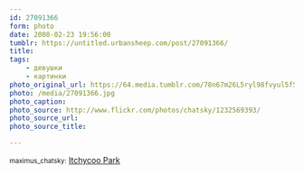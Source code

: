 ```yaml
---
id: 27091366
form: photo
date: 2008-02-23 19:56:00
tumblr: https://untitled.urbansheep.com/post/27091366/
title:
tags:
    - девушки
    - картинки
photo_original_url: https://64.media.tumblr.com/78n67m26L5ryl98fvyul5fSZ_500.jpg
photo: /media/27091366.jpg
photo_caption: 
photo_source: http://www.flickr.com/photos/chatsky/1232569393/
photo_source_url:
photo_source_title:

---
```


<p><small>maximus_chatsky:</small> <a href="http://www.flickr.com/photos/chatsky/1232569393/">Itchycoo Park</a></p>
